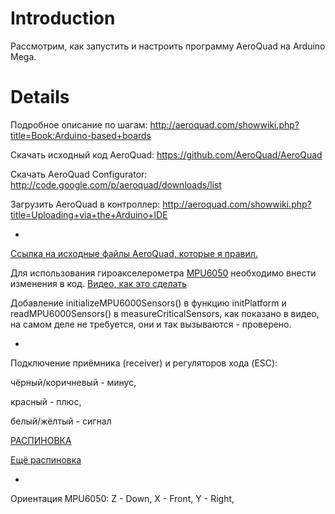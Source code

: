 # Introduction #

Рассмотрим, как запустить и настроить программу AeroQuad на Arduino Mega.


# Details #

Подробное описание по шагам: http://aeroquad.com/showwiki.php?title=Book:Arduino-based+boards

Скачать исходный код AeroQuad: https://github.com/AeroQuad/AeroQuad

Скачать AeroQuad Configurator: http://code.google.com/p/aeroquad/downloads/list

Загрузить AeroQuad в контроллер: http://aeroquad.com/showwiki.php?title=Uploading+via+the+Arduino+IDE

-

[Ссылка на исходные файлы AeroQuad, которые я правил.](https://drive.google.com/folderview?id=0B3lziualhjDtajRIQWhQTmNIelk&usp=sharing)

Для использования гироакселерометра [MPU6050](http://dlnmh9ip6v2uc.cloudfront.net/datasheets/Components/General%20IC/PS-MPU-6000A.pdf) необходимо внести изменения в код. [Видео, как это сделать](http://www.youtube.com/watch?v=zDde6YCixm4)

Добавление initializeMPU6000Sensors() в функцию initPlatform и readMPU6000Sensors() в measureCriticalSensors, как показано в видео, на самом деле не требуется, они и так вызываются - проверено.

-

Подключение приёмника (receiver) и регуляторов хода (ESC):


чёрный/коричневый - минус,

красный - плюс,

белый/жёлтый - сигнал

[РАСПИНОВКА](https://docs.google.com/spreadsheet/ccc?key=0AoZ5bZF0qNerdDBPdjQ5cm1GU2Y0ZHBxa2FaZmVYeVE&authkey=CJP8mtsF&hl=en&authkey=CJP8mtsF#gid=0)

[Ещё распиновка](http://aeroquad.com/showthread.php?6341-allanGEE-s-Second-Quadcopter&p=56331&viewfull=1#post56331)

-

Ориентация MPU6050:
Z - Down,
X - Front,
Y - Right,